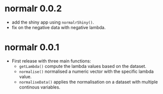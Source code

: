 # normalr 0.0.2

* add the shiny app using `normalrShiny()`.
* fix on the negative data with negative lambda.

# normalr 0.0.1

* First release with three main functions: 
  * `getLambda()` compute the lambda values based on the dataset.
  * `normalise()` normalised a numeric vector with the specific lambda value.
  * `normaliseData()` applies the normalisation on a dataset with multiple continous variables.



